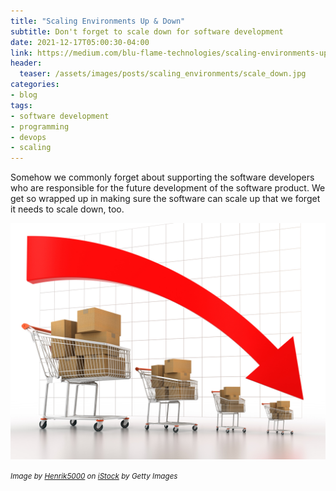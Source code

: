 ```yaml
---
title: "Scaling Environments Up & Down"
subtitle: Don't forget to scale down for software development
date: 2021-12-17T05:00:30-04:00
link: https://medium.com/blu-flame-technologies/scaling-environments-up-down-80b1a6e3fd2e
header:
  teaser: /assets/images/posts/scaling_environments/scale_down.jpg
categories:
- blog
tags:
- software development
- programming
- devops
- scaling
---
```


Somehow we commonly forget about supporting the software developers who are responsible for the future development of 
the software product. We get so wrapped up in making sure the software can scale up that we forget it needs to scale down, too.

![Scale Down](/assets/images/posts/scaling_environments/scale_down.jpg)

_<small>Image by [Henrik5000](https://www.istockphoto.com/portfolio/Henrik5000?mediatype=photography) on [iStock](https://www.istockphoto.com/) by Getty Images</small>_
